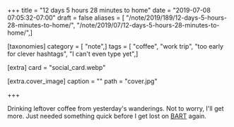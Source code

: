 +++
title = "12 days 5 hours 28 minutes to home"
date = "2019-07-08 07:05:32-07:00"
draft = false
aliases = [ "/note/2019/189/12-days-5-hours-28-minutes-to-home/", "/note/2019/07/12-days-5-hours-28-minutes-to-home/",]

[taxonomies]
category = [ "note",]
tags = [ "coffee", "work trip", "too early for clever hashtags", "I can't even type yet",]

[extra]
card = "social_card.webp"

[extra.cover_image]
caption = ""
path = "cover.jpg"

+++

Drinking leftover coffee from yesterday's wanderings. Not to worry, I'll get
more. Just needed something quick before I get lost on [BART][] again.

[BART]: https://www.bart.gov/